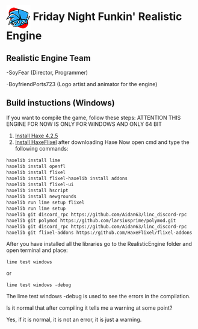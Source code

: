 # <img src="art/icon64.png" align="center"> Friday Night Funkin' Realistic Engine </img>
## Realistic Engine Team
-SoyFear (Director, Programmer)

-BoyfriendPorts723 (Logo artist and animator for the engine)

## Build instuctions (Windows)
If you want to compile the game, follow these steps:
ATTENTION THIS ENGINE FOR NOW IS ONLY FOR WINDOWS AND ONLY 64 BIT
1. [Install Haxe 4.2.5](https://haxe.org/download/version/4.1.5/)
2. [Install HaxeFlixel](https://haxeflixel.com/documentation/install-haxeflixel/) after downloading Haxe
Now open cmd and type the following commands:
```
haxelib install lime
haxelib install openfl
haxelib install flixel
haxelib install flixel-haxelib install addons
haxelib install flixel-ui
haxelib install hscript
haxelib install newgrounds
haxelib run lime setup flixel
haxelib run lime setup
haxelib git discord_rpc https://github.com/Aidan63/linc_discord-rpc
haxelib git polymod https://github.com/larsiusprime/polymod.git
haxelib git discord_rpc https://github.com/Aidan63/linc_discord-rpc
haxelib git flixel-addons https://github.com/HaxeFlixel/flixel-addons
```
After you have installed all the libraries go to the RealisticEngine folder and open terminal and place:
```
lime test windows
```
or
```
lime test windows -debug
```
The lime test windows -debug is used to see the errors in the compilation.

Is it normal that after compiling it tells me a warning at some point?

Yes, if it is normal, it is not an error, it is just a warning.
